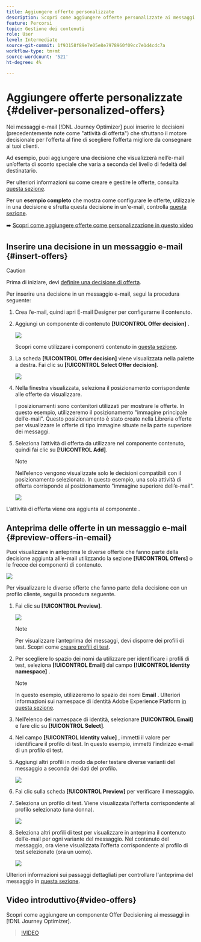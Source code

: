 ```yaml
---
title: Aggiungere offerte personalizzate
description: Scopri come aggiungere offerte personalizzate ai messaggi
feature: Percorsi
topic: Gestione dei contenuti
role: User
level: Intermediate
source-git-commit: 1f93158f89e7e05e8e7978960f09cc7e1d4cdc7a
workflow-type: tm+mt
source-wordcount: '521'
ht-degree: 4%

---
```


# Aggiungere offerte personalizzate {#deliver-personalized-offers}

Nei messaggi e-mail [!DNL Journey Optimizer] puoi inserire le decisioni (precedentemente note come &quot;attività di offerta&quot;) che sfruttano il motore decisionale per l’offerta al fine di scegliere l’offerta migliore da consegnare ai tuoi clienti.

Ad esempio, puoi aggiungere una decisione che visualizzerà nell’e-mail un’offerta di sconto speciale che varia a seconda del livello di fedeltà del destinatario.

Per ulteriori informazioni su come creare e gestire le offerte, consulta [questa sezione](offers/get-started/starting-offer-decisioning.md).

Per un **esempio completo** che mostra come configurare le offerte, utilizzale in una decisione e sfrutta questa decisione in un&#39;e-mail, controlla [questa sezione](offers/offers-e2e.md#insert-decision-in-email).

➡️ [Scopri come aggiungere offerte come personalizzazione in questo video](#video-offers)

## Inserire una decisione in un messaggio e-mail {#insert-offers}

>[!CAUTION]
>
>Prima di iniziare, devi [definire una decisione di offerta](offers/offer-activities/create-offer-activities.md).

Per inserire una decisione in un messaggio e-mail, segui la procedura seguente:

1. Crea l’e-mail, quindi apri E-mail Designer per configurarne il contenuto.

1. Aggiungi un componente di contenuto **[!UICONTROL Offer decision]** .

   ![](assets/deliver-offer-component.png)

   Scopri come utilizzare i componenti contenuto in [questa sezione](content-components.md).

1. La scheda **[!UICONTROL Offer decision]** viene visualizzata nella palette a destra. Fai clic su **[!UICONTROL Select Offer decision]**.

   ![](assets/deliver-offer-tab.png)

1. Nella finestra visualizzata, seleziona il posizionamento corrispondente alle offerte da visualizzare.

   [](offers/offer-library/creating-placements.md) I posizionamenti sono contenitori utilizzati per mostrare le offerte. In questo esempio, utilizzeremo il posizionamento &quot;immagine principale dell’e-mail&quot;. Questo posizionamento è stato creato nella Libreria offerte per visualizzare le offerte di tipo immagine situate nella parte superiore dei messaggi.

1. Seleziona l’attività di offerta da utilizzare nel componente contenuto, quindi fai clic su **[!UICONTROL Add]**.

   >[!NOTE]
   >
   >Nell’elenco vengono visualizzate solo le decisioni compatibili con il posizionamento selezionato. In questo esempio, una sola attività di offerta corrisponde al posizionamento &quot;immagine superiore dell’e-mail&quot;.

   ![](assets/deliver-offer-placement.png)

L’attività di offerta viene ora aggiunta al componente .


## Anteprima delle offerte in un messaggio e-mail {#preview-offers-in-email}

Puoi visualizzare in anteprima le diverse offerte che fanno parte della decisione aggiunta all’e-mail utilizzando la sezione **[!UICONTROL Offers]** o le frecce dei componenti di contenuto.

![](assets/deliver-offer-preview.png)

Per visualizzare le diverse offerte che fanno parte della decisione con un profilo cliente, segui la procedura seguente.

1. Fai clic su **[!UICONTROL Preview]**.

   ![](assets/deliver-offer-preview-button.png)

   >[!NOTE]
   >
   >Per visualizzare l’anteprima dei messaggi, devi disporre dei profili di test. Scopri come [creare profili di test](building-journeys/creating-test-profiles.md).

1. Per scegliere lo spazio dei nomi da utilizzare per identificare i profili di test, seleziona **[!UICONTROL Email]** dal campo **[!UICONTROL Identity namespace]** .

   >[!NOTE]
   >
   >In questo esempio, utilizzeremo lo spazio dei nomi **Email** . Ulteriori informazioni sui namespace di identità Adobe Experience Platform [in questa sezione](get-started-identity.md).

1. Nell’elenco dei namespace di identità, selezionare **[!UICONTROL Email]** e fare clic su **[!UICONTROL Select]**.

1. Nel campo **[!UICONTROL Identity value]** , immetti il valore per identificare il profilo di test. In questo esempio, immetti l’indirizzo e-mail di un profilo di test.

   <!--For example enter smith@adobe.com and click the **[!UICONTROL Add profile]** button.-->

1. Aggiungi altri profili in modo da poter testare diverse varianti del messaggio a seconda dei dati del profilo.

   ![](assets/deliver-offer-test-profiles.png)

1. Fai clic sulla scheda **[!UICONTROL Preview]** per verificare il messaggio.

1. Seleziona un profilo di test. Viene visualizzata l’offerta corrispondente al profilo selezionato (una donna).

   ![](assets/deliver-offer-test-profile-female-preview.png)

1. Seleziona altri profili di test per visualizzare in anteprima il contenuto dell’e-mail per ogni variante del messaggio. Nel contenuto del messaggio, ora viene visualizzata l’offerta corrispondente al profilo di test selezionato (ora un uomo).

   ![](assets/deliver-offer-test-profile-male-preview.png)

Ulteriori informazioni sui passaggi dettagliati per controllare l&#39;anteprima del messaggio in [questa sezione](#preview-your-messages).

## Video introduttivo{#video-offers}

Scopri come aggiungere un componente Offer Decisioning ai messaggi in [!DNL Journey Optimizer].

>[!VIDEO](https://video.tv.adobe.com/v/334088?quality=12)
